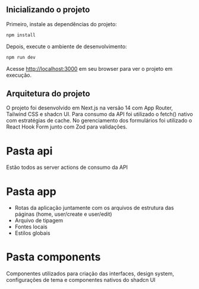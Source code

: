 ## Inicializando o projeto

Primeiro, instale as dependências do projeto:

```bash
npm install
```

Depois, execute o ambiente de desenvolvimento:

```bash
npm run dev
```

Acesse [http://localhost:3000](http://localhost:3000) em seu browser para ver o projeto em execução.

## Arquitetura do projeto

O projeto foi desenvolvido em Next.js na versão 14 com App Router, Tailwind CSS e shadcn UI. 
Para consumo da API foi utilizado o fetch() nativo com estratégias de cache.
No gerenciamento dos formulários foi utilizado o React Hook Form junto com Zod para validações.

# Pasta api

Estão todos as server actions de consumo da API

# Pasta app

- Rotas da aplicação juntamente com os arquivos de estrutura das páginas (home, user/create e user/edit)
- Arquivo de tipagem
- Fontes locais
- Estilos globais

# Pasta components

Componentes utilizados para criação das interfaces, design system, configurações de tema e componentes nativos do shadcn UI